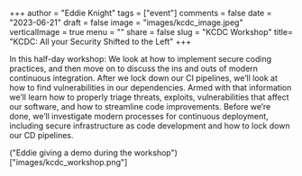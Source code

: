 +++
author = "Eddie Knight"
tags = ["event"]
comments = false
date = "2023-06-21"
draft = false
image = "images/kcdc_image.jpeg"
verticalImage = true
menu = ""
share = false
slug = "KCDC Workshop"
title= "KCDC: All your Security Shifted to the Left"
+++

In this half-day workshop: We look at how to implement secure coding practices, and then move on to discuss the ins and outs of modern continuous integration. After we lock down our CI pipelines, we’ll look at how to find vulnerabilities in our dependencies. Armed with that information we’ll learn how to properly triage threats, exploits, vulnerabilities that affect our software, and how to streamline code improvements. Before we’re done, we’ll investigate modern processes for continuous deployment, including secure infrastructure as code development and how to lock down our CD pipelines.

("Eddie giving a demo during the workshop")["images/kcdc_workshop.png"]